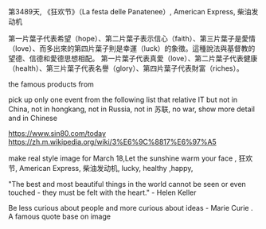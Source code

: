 第3489天, 《狂欢节》（La festa delle Panatenee）, American Express, 柴油发动机


 


第一片葉子代表希望（hope）、第二片葉子表示信心（faith）、第三片葉子是愛情（love）、而多出來的第四片葉子則是幸運（luck）的象徵。這種說法與基督教的望德、信德和愛德思想相配。
第一片葉子代表真愛（love）、第二片葉子代表健康（health）、第三片葉子代表名譽（glory）、第四片葉子代表財富（riches）。

the famous products from 


 pick up  only one event  from the following list that relative IT but not in China, not in hongkang, not in Russia, not in 苏联, no war, show more detail and in Chinese


https://www.sin80.com/today
https://zh.m.wikipedia.org/wiki/3%E6%9C%8817%E6%97%A5


make real style image for March 18,Let the sunshine warm your face , 狂欢节, American Express, 柴油发动机, lucky, healthy ,happy,

"The best and most beautiful things in the world cannot be seen or even touched - they must be felt with the heart." - Helen Keller

Be less curious about people and more curious about ideas - Marie Curie
. A famous quote base on image 
